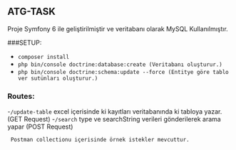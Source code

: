 ## ATG-TASK

Proje Symfony 6 ile geliştirilmiştir ve veritabanı olarak MySQL Kullanılmıştır.

###SETUP:
- `composer install`
- `php bin/console doctrine:database:create (Veritabanı oluşturur.)`
- `php bin/console doctrine:schema:update --force (Entitye göre tablo ver sutünları oluşturur.)`

### Routes:
-`/update-table` excel içerisinde ki kayıtları veritabanında ki tabloya yazar. (GET Request)
-`/search` type ve searchString verileri gönderilerek arama yapar (POST Request)


` Postman collectionu içerisinde örnek istekler mevcuttur.`


 


